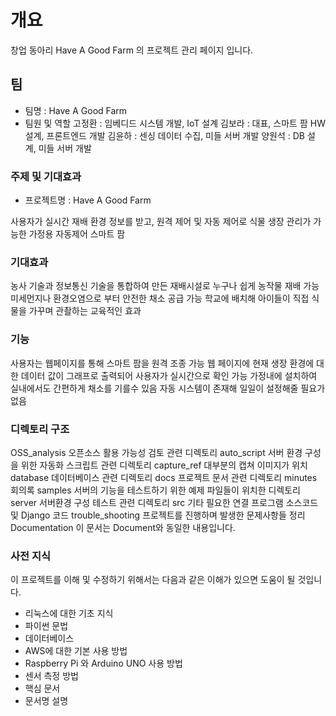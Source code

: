 # 개요
창업 동아리 Have A Good Farm 의 프로젝트 관리 페이지 입니다.

## 팀
* 팀명 : Have A Good Farm
* 팀원 및 역할
고정환 : 임베디드 시스템 개발, IoT 설계
김보라 : 대표, 스마트 팜 HW 설계, 프론트엔드 개발
김윤하 : 센싱 데이터 수집, 미들 서버 개발
양원석 : DB 설계, 미들 서버 개발
### 주제 및 기대효과
* 프로젝트명 : Have A Good Farm

사용자가 실시간 재배 환경 정보를 받고, 원격 제어 및 자동 제어로 식물 생장 관리가 가능한 가정용 자동제어 스마트 팜 

### 기대효과

농사 기술과 정보통신 기술을 통합하여 만든 재배시설로 누구나 쉽게 농작물 재배 가능
미세먼지나 환경오염으로 부터 안전한 채소 공급 가능
학교에 배치해 아이들이 직접 식물을 가꾸며 관촬하는 교육적인 효과
### 기능
사용자는 웹페이지를 통해 스마트 팜을 원격 조종 가능
웹 페이지에 현재 생장 환경에 대한 데이터 값이 그래프로 출력되어 사용자가 실시간으로 확인 가능
가정내에 설치하여 실내에서도 간편하게 채소를 기를수 있음
자동 시스템이 존재해 일일이 설정해줄 필요가 없음

### 디렉토리 구조
OSS_analysis        오픈소스 활용 가능성 검토 관련 디렉토리
auto_script         서버 환경 구성을 위한 자동화 스크립트 관련 디렉토리
capture_ref         대부분의 캡쳐 이미지가 위치
database            데이터베이스 관련 디렉토리
docs                프로젝트 문서 관련 디렉토리
minutes             회의록
samples             서버의 기능을 테스트하기 위한 예제 파일들이 위치한 디렉토리
server              서버환경 구성 테스트 관련 디렉토리
src                 기타 필요한 연결 프로그램 소스코드 및 Django 코드
trouble_shooting    프로젝트를 진행하며 발생한 문제사항들 정리
Documentation
이 문서는 Document와 동일한 내용입니다.
### 사전 지식
이 프로젝트를 이해 및 수정하기 위해서는 다음과 같은 이해가 있으면 도움이 될 것입니다.
* 리눅스에 대한 기초 지식
* 파이썬 문법
* 데이터베이스
* AWS에 대한 기본 사용 방법
* Raspberry Pi 와 Arduino UNO 사용 방법
* 센서 측정 방법
* 핵심 문서
* 문서명	설명
